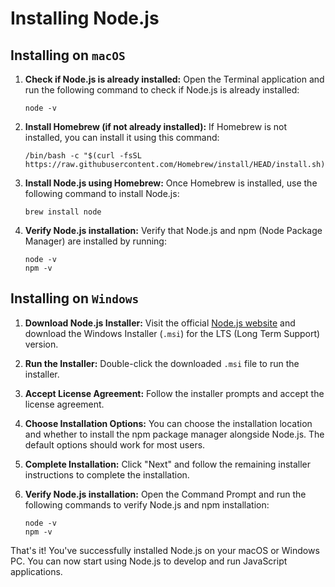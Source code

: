 # Installing Node.js 

## Installing on `macOS`

1. **Check if Node.js is already installed:**
   Open the Terminal application and run the following command to check if Node.js is already installed:
   ```shell
   node -v
   ```

2. **Install Homebrew (if not already installed):**
   If Homebrew is not installed, you can install it using this command:
   ```shell
   /bin/bash -c "$(curl -fsSL https://raw.githubusercontent.com/Homebrew/install/HEAD/install.sh)"
   ```

3. **Install Node.js using Homebrew:**
   Once Homebrew is installed, use the following command to install Node.js:
   ```shell
   brew install node
   ```

4. **Verify Node.js installation:**
   Verify that Node.js and npm (Node Package Manager) are installed by running:
   ```shell
   node -v
   npm -v
   ```

## Installing on `Windows`

1. **Download Node.js Installer:**
   Visit the official [Node.js website](https://nodejs.org/) and download the Windows Installer (`.msi`) for the LTS (Long Term Support) version.

2. **Run the Installer:**
   Double-click the downloaded `.msi` file to run the installer.

3. **Accept License Agreement:**
   Follow the installer prompts and accept the license agreement.

4. **Choose Installation Options:**
   You can choose the installation location and whether to install the npm package manager alongside Node.js. The default options should work for most users.

5. **Complete Installation:**
   Click "Next" and follow the remaining installer instructions to complete the installation.

6. **Verify Node.js installation:**
   Open the Command Prompt and run the following commands to verify Node.js and npm installation:
   ```shell
   node -v
   npm -v
   ```

That's it! You've successfully installed Node.js on your macOS or Windows PC. You can now start using Node.js to develop and run JavaScript applications.